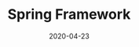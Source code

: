 ---
# Data dodania informacji o wydarzeniu
date: 2020-04-23
# Data wydarzenia
event_date: 2020-06-23
title: "Spring Framework"
lokalizacja: kursspring
prowadzacy: spring1
evenea_link:
type: meetup
meetup_link: https://kursy.sages.pl/spring-masterclass/
cena: early access od 799 PLN
slideshare:
opis:
  informacje: empty
  program: empty
  uwaga: empty
---